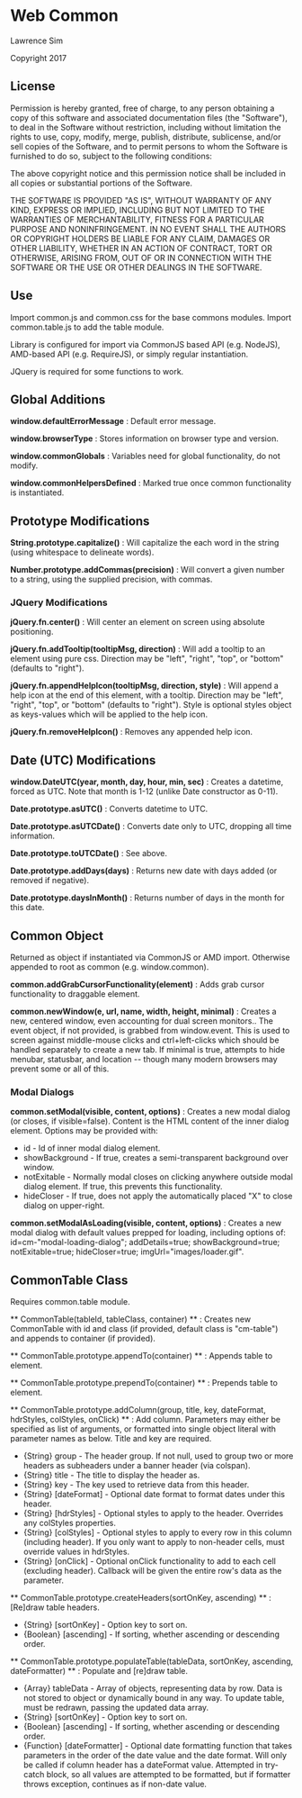 # Web Common #

Lawrence Sim

Copyright 2017

## License ##

Permission is hereby granted, free of charge, to any person obtaining a copy of this software and associated documentation files (the "Software"), to deal in the Software without restriction, including without limitation the rights to use, copy, modify, merge, publish, distribute, sublicense, and/or sell copies of the Software, and to permit persons to whom the Software is furnished to do so, subject to the following conditions:

The above copyright notice and this permission notice shall be included in all copies or substantial portions of the Software.

THE SOFTWARE IS PROVIDED "AS IS", WITHOUT WARRANTY OF ANY KIND, EXPRESS OR IMPLIED, INCLUDING BUT NOT LIMITED TO THE WARRANTIES OF MERCHANTABILITY, FITNESS FOR A PARTICULAR PURPOSE AND NONINFRINGEMENT. IN NO EVENT SHALL THE AUTHORS OR COPYRIGHT HOLDERS BE LIABLE FOR ANY CLAIM, DAMAGES OR OTHER LIABILITY, WHETHER IN AN ACTION OF CONTRACT, TORT OR OTHERWISE, ARISING FROM, OUT OF OR IN CONNECTION WITH THE SOFTWARE OR THE USE OR OTHER DEALINGS IN THE SOFTWARE.

## Use ##

Import common.js and common.css for the base commons modules. Import common.table.js to add the table module.

Library is configured for import via CommonJS based API (e.g. NodeJS), AMD-based API (e.g. RequireJS), or simply regular instantiation.

JQuery is required for some functions to work.

## Global Additions ##

**window.defaultErrorMessage** : Default error message.

**window.browserType** : Stores information on browser type and version.

**window.commonGlobals** : Variables need for global functionality, do not modify.

**window.commonHelpersDefined** : Marked true once common functionality is instantiated.

## Prototype Modifications ##

**String.prototype.capitalize()** : Will capitalize the each word in the string (using whitespace to delineate words).

**Number.prototype.addCommas(precision)** : Will convert a given number to a string, using the supplied precision, with commas.

### JQuery Modifications ###

**jQuery.fn.center()** : Will center an element on screen using absolute positioning.

**jQuery.fn.addTooltip(tooltipMsg, direction)** : Will add a tooltip to an element using pure css. Direction may be "left", "right", "top", or "bottom" (defaults to "right").

**jQuery.fn.appendHelpIcon(tooltipMsg, direction, style)** : Will append a help icon at the end of this element, with a tooltip. Direction may be "left", "right", "top", or "bottom" (defaults to "right"). Style is optional styles object as keys-values which will be applied to the help icon.

**jQuery.fn.removeHelpIcon()** : Removes any appended help icon.

## Date (UTC) Modifications ##

**window.DateUTC(year, month, day, hour, min, sec)** : Creates a datetime, forced as UTC. Note that month is 1-12 (unlike Date constructor as 0-11).

**Date.prototype.asUTC()** : Converts datetime to UTC.

**Date.prototype.asUTCDate()** : Converts date only to UTC, dropping all time information.

**Date.prototype.toUTCDate()** : See above.

**Date.prototype.addDays(days)** : Returns new date with days added (or removed if negative).

**Date.prototype.daysInMonth()** : Returns number of days in the month for this date.

## Common Object ##

Returned as object if instantiated via CommonJS or AMD import. Otherwise appended to root as common (e.g. window.common).

**common.addGrabCursorFunctionality(element)** : Adds grab cursor functionality to draggable element.

**common.newWindow(e, url, name, width, height, minimal)** : Creates a new, centered window, even accounting for dual screen monitors.. The event object, if not provided, is grabbed from window.event. This is used to screen against middle-mouse clicks and ctrl+left-clicks which should be handled separately to create a new tab. If minimal is true, attempts to hide menubar, statusbar, and location -- though many modern browsers may prevent some or all of this.

### Modal Dialogs ###

**common.setModal(visible, content, options)** : Creates a new modal dialog (or closes, if visible=false). Content is the HTML content of the inner dialog element. Options may be provided with:

* id - Id of inner modal dialog element.
* showBackground - If true, creates a semi-transparent background over window.
* notExitable - Normally modal closes on clicking anywhere outside modal dialog element. If true, this prevents this functionality.
* hideCloser - If true, does not apply the automatically placed "X" to close dialog on upper-right.

**common.setModalAsLoading(visible, content, options)** : Creates a new modal dialog with default values prepped for loading, including options of: id=cm-"modal-loading-dialog"; addDetails=true; showBackground=true; notExitable=true; hideCloser=true; imgUrl="images/loader.gif".

## CommonTable Class ##

Requires common.table module.

** CommonTable(tableId, tableClass, container) ** : Creates new CommonTable with id and class (if provided, default class is "cm-table") and appends to container (if provided).

** CommonTable.prototype.appendTo(container) ** : Appends table to element.

** CommonTable.prototype.prependTo(container) ** : Prepends table to element.

** CommonTable.prototype.addColumn(group, title, key, dateFormat, hdrStyles, colStyles, onClick) ** : Add column. Parameters may either be specified as list of arguments, or formatted into single object literal with parameter names as below. Title and key are required.

* {String} group - The header group. If not null, used to group two or more headers as subheaders under a banner header (via colspan).
* {String} title - The title to display the header as.
* {String} key - The key used to retrieve data from this header.
* {String} [dateFormat] - Optional date format to format dates under this header.
* {String} [hdrStyles] - Optional styles to apply to the header. Overrides any colStyles properties.
* {String} [colStyles] - Optional styles to apply to every row in this column (including header). If you only want to apply to non-header cells, must override values in hdrStyles.
* {String} [onClick] - Optional onClick functionality to add to each cell (excluding header). Callback will be given the entire row's data as the parameter.

** CommonTable.prototype.createHeaders(sortOnKey, ascending) ** : [Re]draw table headers.

* {String} [sortOnKey] - Option key to sort on.
* {Boolean} [ascending] - If sorting, whether ascending or descending order.

** CommonTable.prototype.populateTable(tableData, sortOnKey, ascending, dateFormatter) ** : Populate and [re]draw table.

* {Array} tableData - Array of objects, representing data by row. Data is not stored to object or dynamically bound in any way. To update table, must be redrawn, passing the updated data array.
* {String} [sortOnKey] - Option key to sort on.
* {Boolean} [ascending] - If sorting, whether ascending or descending order.
* {Function} [dateFormatter] - Optional date formatting function that takes parameters in the order of the date value and the date format. Will only be called if column header has a dateFormat value. Attempted in try-catch block, so all values are attempted to be formatted, but if formatter throws exception, continues as if non-date value.